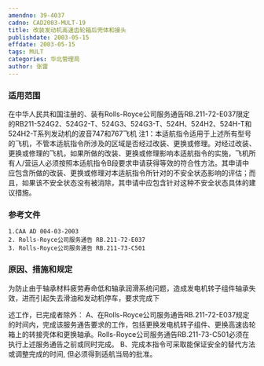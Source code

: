 ```yaml
---
amendno: 39-4037
cadno: CAD2003-MULT-19
title: 改装发动机高速齿轮箱后壳体和接头
publishdate: 2003-05-15
effdate: 2003-05-15
tags: MULT
categories: 华北管理局
author: 张雷
---
```


### 适用范围 
在中华人民共和国注册的、装有Rolls-Royce公司服务通告RB.211-72-E037限定的RB211-524G2、524G2-T、524G3、524G3-T、524H、524H2、524H-T和524H2-T系列发动机的波音747和767飞机
注1：本适航指令适用于上述所有型号的飞机，不管本适航指令所涉及的区域是否经过改装、更换或修理。对经过改装、更换或修理的飞机，如果所做的改装、更换或修理影响本适航指令的实施，飞机所有人/营运人必须按照本适航指令B段要求申请获得等效的符合性方法。其申请中应包含所做的改装、更换或修理对本适航指令所针对的不安全状态影响的评估；而且，如果该不安全状态没有被消除，其申请中应包含针对这种不安全状态具体的建议措施。

### 参考文件
    1.CAA AD 004-03-2003 
    2. Rolls-Royce公司服务通告 RB.211-72-E037 
    3. Rolls-Royce公司服务通告 RB.211-73-C501       


### 原因、措施和规定 
为防止由于轴承材料疲劳寿命低和轴承润滑系统问题，造成发电机转子组件轴承失效，进而引起失去滑油和发动机停车，要求完成下
       
述工作，已完成者除外： 
A、在Rolls-Royce公司服务通告RB.211-72-E037规定的时间内，完成该服务通告要求的工作，包括更换发电机转子组件、更换高速齿轮箱上的转接壳体和更换轴承。Rolls-Royce公司服务通告RB.211-73-C501必须在执行上述服务通告之前或同时完成。 
    B、完成本指令可采取能保证安全的替代方法或调整完成的时间, 但必须得到适航当局的批准。
